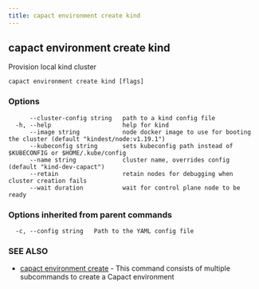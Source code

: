 ```yaml
---
title: capact environment create kind
---
```


## capact environment create kind

Provision local kind cluster

```
capact environment create kind [flags]
```

### Options

```
      --cluster-config string   path to a kind config file
  -h, --help                    help for kind
      --image string            node docker image to use for booting the cluster (default "kindest/node:v1.19.1")
      --kubeconfig string       sets kubeconfig path instead of $KUBECONFIG or $HOME/.kube/config
      --name string             cluster name, overrides config (default "kind-dev-capact")
      --retain                  retain nodes for debugging when cluster creation fails
      --wait duration           wait for control plane node to be ready
```

### Options inherited from parent commands

```
  -c, --config string   Path to the YAML config file
```

### SEE ALSO

* [capact environment create](capact_environment_create.md)	 - This command consists of multiple subcommands to create a Capact environment

